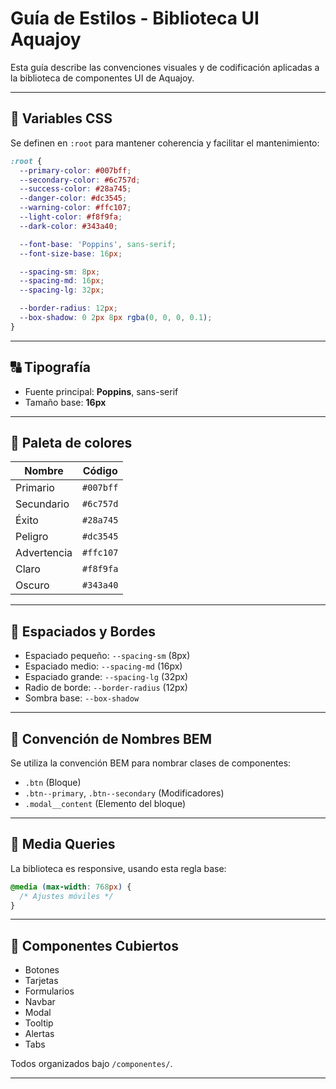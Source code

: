 # Guía de Estilos - Biblioteca UI Aquajoy

Esta guía describe las convenciones visuales y de codificación aplicadas a la biblioteca de componentes UI de Aquajoy.

---

## 🎨 Variables CSS

Se definen en `:root` para mantener coherencia y facilitar el mantenimiento:

```css
:root {
  --primary-color: #007bff;
  --secondary-color: #6c757d;
  --success-color: #28a745;
  --danger-color: #dc3545;
  --warning-color: #ffc107;
  --light-color: #f8f9fa;
  --dark-color: #343a40;

  --font-base: 'Poppins', sans-serif;
  --font-size-base: 16px;

  --spacing-sm: 8px;
  --spacing-md: 16px;
  --spacing-lg: 32px;

  --border-radius: 12px;
  --box-shadow: 0 2px 8px rgba(0, 0, 0, 0.1);
}
```

---

## 🔠 Tipografía

- Fuente principal: **Poppins**, sans-serif
- Tamaño base: **16px**

---

## 🎨 Paleta de colores

| Nombre        | Código     |
|---------------|------------|
| Primario      | `#007bff`  |
| Secundario    | `#6c757d`  |
| Éxito         | `#28a745`  |
| Peligro       | `#dc3545`  |
| Advertencia   | `#ffc107`  |
| Claro         | `#f8f9fa`  |
| Oscuro        | `#343a40`  |

---

## 📐 Espaciados y Bordes

- Espaciado pequeño: `--spacing-sm` (8px)
- Espaciado medio: `--spacing-md` (16px)
- Espaciado grande: `--spacing-lg` (32px)
- Radio de borde: `--border-radius` (12px)
- Sombra base: `--box-shadow`

---

## 📏 Convención de Nombres BEM

Se utiliza la convención BEM para nombrar clases de componentes:

- `.btn` (Bloque)
- `.btn--primary`, `.btn--secondary` (Modificadores)
- `.modal__content` (Elemento del bloque)

---

## 📱 Media Queries

La biblioteca es responsive, usando esta regla base:

```css
@media (max-width: 768px) {
  /* Ajustes móviles */
}
```

---

## 🧩 Componentes Cubiertos

- Botones
- Tarjetas
- Formularios
- Navbar
- Modal
- Tooltip
- Alertas
- Tabs

Todos organizados bajo `/componentes/`.

---
